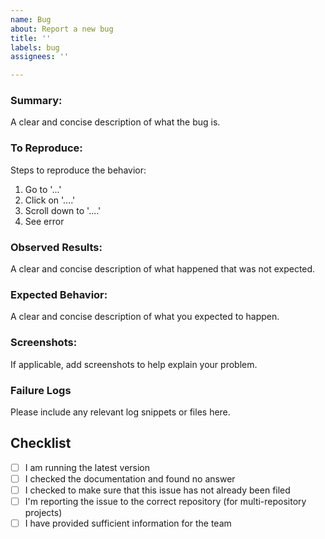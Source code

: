 ```yaml
---
name: Bug
about: Report a new bug
title: ''
labels: bug
assignees: ''

---
```


### Summary:
A clear and concise description of what the bug is.

### To Reproduce:
Steps to reproduce the behavior:
1. Go to '...'
2. Click on '....'
3. Scroll down to '....'
4. See error

### Observed Results:
A clear and concise description of what happened that was not expected.

### Expected Behavior:
A clear and concise description of what you expected to happen.

### Screenshots:
If applicable, add screenshots to help explain your problem.

### Failure Logs
Please include any relevant log snippets or files here.

## Checklist
- [ ] I am running the latest version
- [ ] I checked the documentation and found no answer
- [ ] I checked to make sure that this issue has not already been filed
- [ ] I'm reporting the issue to the correct repository (for multi-repository projects)
- [ ] I have provided sufficient information for the team